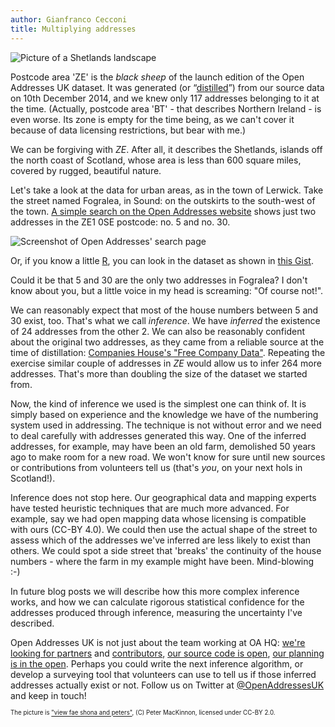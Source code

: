 ```yaml
---
author: Gianfranco Cecconi
title: Multiplying addresses
---
```


![Picture of a Shetlands landscape](blog/2015-01-28-inference_view_fae_shona_and_peters_by_peter_mackinnon.jpg "'view fae shona and peters', (C) Peter MacKinnon, https://www.flickr.com/photos/petemackinnon/7127622199'")

Postcode area 'ZE' is the *black sheep* of the launch edition of the Open Addresses UK dataset. It was generated (or “[distilled](https://openaddressesuk.org/about/docs)”) from our source data on 10th December 2014, and we knew only 117 addresses belonging to it at the time. (Actually, postcode area 'BT' - that describes Northern Ireland - is even worse. Its zone is empty for the time being, as we can't cover it because of data licensing restrictions, but bear with me.)

We can be forgiving with *ZE*. After all, it describes the Shetlands, islands off the north coast of Scotland, whose area is less than 600 square miles, covered by rugged, beautiful nature.

Let's take a look at the data for urban areas, as in the town of Lerwick. Take the street named Fogralea, in Sound: on the outskirts to the south-west of the town. [A simple search on the Open Addresses website](https://openaddressesuk.org/addresses?street=fogralea&town=shetland) shows just two addresses in the ZE1 0SE postcode: no. 5 and no. 30.

![Screenshot of Open Addresses' search page](blog/2015-01-28-inference_search_screenshot.png "Screenshot of Open Addresses' search page")

Or, if you know a little [R](http://en.wikipedia.org/wiki/R_%28programming_language%29), you can look in the dataset as shown in [this Gist](https://gist.github.com/giacecco/599b043ce333249b0f8b).

Could it be that 5 and 30 are the only two addresses in Fogralea? I don't know about you, but a little voice in my head is screaming: "Of course not!".

We can reasonably expect that most of the house numbers between 5 and 30 exist, too. That's what we call *inference*. We have *inferred* the existence of 24 addresses from the other 2. We can also be reasonably confident about the original two addresses, as they came from a reliable source at the time of distillation: [Companies House's "Free Company Data"](http://download.companieshouse.gov.uk/en_output.html). Repeating the exercise similar couple of addresses in *ZE* would allow us to infer 264 more addresses. That's more than doubling the size of the dataset we started from.

Now, the kind of inference we used is the simplest one can think of. It is simply based on experience and the knowledge we have of the numbering system used in addressing. The technique is not without error and we need to deal carefully with addresses generated this way. One of the inferred addresses, for example, may have been an old farm, demolished 50 years ago to make room for a new road. We won't know for sure until new sources or contributions from volunteers tell us (that's *you*, on your next hols in Scotland!).

Inference does not stop here. Our geographical data and mapping experts have tested heuristic techniques that are much more advanced. For example, say we had open mapping data whose licensing is compatible with ours (CC-BY 4.0). We could then use the actual shape of the street to assess which of the addresses we've inferred are less likely to exist than others. We could spot a side street that 'breaks' the continuity of the house numbers - where the farm in my example might have been. Mind-blowing :-)

In future blog posts we will describe how this more complex inference works, and how we can calculate rigorous statistical confidence for the addresses produced through inference, measuring the uncertainty I've described.

Open Addresses UK is not just about the team working at OA HQ: [we're looking for partners](https://openaddressesuk.org/blog/2015/01/22/crowdsourcing-challenge) and [contributors](https://openaddressesuk.org/about/addingdata), [our source code is open](https://github.com/openaddressesuk), [our planning is in the open](https://huboard.com/OpenAddressesUK/roadmap/). Perhaps you could write the next inference algorithm, or develop a surveying tool that volunteers can use to tell us if those inferred addresses actually exist or not. Follow us on Twitter at [@OpenAddressesUK](https://twitter.com/openaddressesuk) and keep in touch!

<sub><sup>The picture is ["view fae shona and peters"](https://www.flickr.com/photos/petemackinnon/7127622199), (C) Peter MacKinnon, licensed under CC-BY 2.0. </sup></sub>
